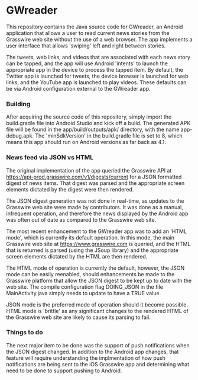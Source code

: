 # GWreader
 
This repository contains the Java source code for GWreader, an Android application that allows a
user to read current news stories from the Grasswire web site without the use of a web browser.
The app implements a user interface that allows 'swiping' left and right between stories.

The tweets, web links, and videos that are associated with each news story can be tapped, and the
app will use Android 'intents' to launch the appropriate app in the device to process the tapped
item.  By default, the Twitter app is launched for tweets, the device browser is launched for web
links, and the YouTube app is launched to play videos.  These defaults can be via Android
configuration external to the GWreader app.

### Building

After acquiring the source code of this repository, simply import the build.gradle file into Android
Studio and kick off a build.  The generated APK file will be found in the app/build/outputs/apk/
directory, with the name app-debug.apk.  The 'minSdkVersion' in the build.gradle file is set to 8,
which means this app should run on Android versions as far back as 4.1.

### News feed via JSON vs HTML

The original implementation of the app queried the Grasswire API at
https://api-prod.grasswire.com/v1/digests/current for a JSON formatted digest of news items.  That
digest was parsed and the appropriate screen elements dictated by the digest were then rendered.

The JSON digest generation was not done in real-time, as updates to the Grasswire web site were made
by contributors.  It was done as a manual, infrequent operation, and therefore the news displayed by
the Android app was often out of date as compared to the Grasswire web site.

The most recent enhancement to the GWreader app was to add an 'HTML mode', which is currently its
default operation.  In this mode, the main Grasswire web site at https://www.grasswire.com is
queried, and the HTML that is returned is parsed (using the JSoup library) and the appropriate
screen elements dictated by the HTML are then rendered.

The HTML mode of operation is currently the default, however, the JSON mode can be easily
reenabled, should enhancements be made to the Grasswire platform that allow the JSON digest to be
kept up to date with the web site.  The compile configuration flag DOING_JSON in the file
MainActivity.java simply needs to update to have a TRUE value.

JSON mode is the preferred mode of operation should it become possible.  HTML mode is 'brittle' as
any significant changes to the rendered HTML of the Grasswire web site are likely to cause its
parsing to fail.

### Things to do 

The next major item to be done was the support of push notifications when the JSON digest changed.
In addition to the Android app changes, that feature will require understanding the implmentation of
how push notifications are being sent to the iOS Grasswire app and determining what need to be done
to support pushing to Android.
